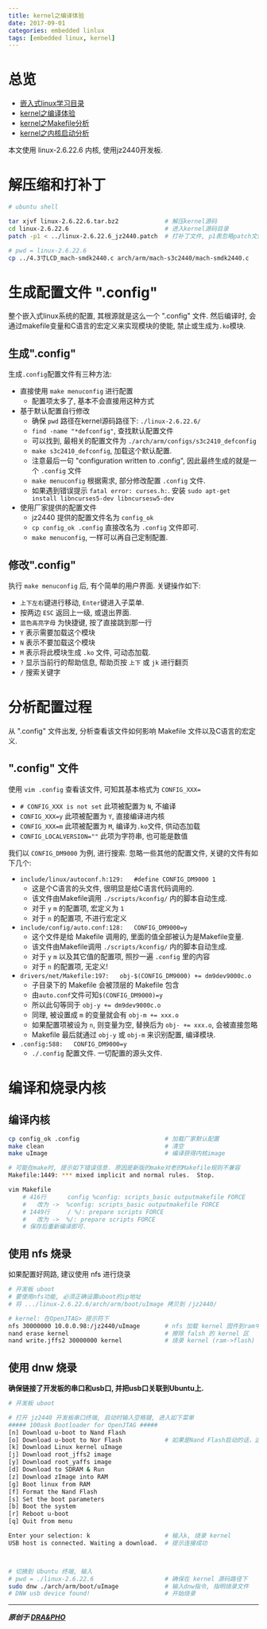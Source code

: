 ```yaml
---
title: kernel之编译体验
date: 2017-09-01
categories: embedded linlux
tags: [embedded linux, kernel]
---
```



# 总览
- [嵌入式linux学习目录](https://draapho.github.io/2017/11/23/1734-linux-content/)
- [kernel之编译体验](https://draapho.github.io/2017/09/01/1722-kernel-compile/)
- [kernel之Makefile分析](https://draapho.github.io/2017/09/14/1724-kernel-makefile/)
- [kernel之内核启动分析](https://draapho.github.io/2017/09/15/1725-kernel-launch/)

本文使用 linux-2.6.22.6 内核, 使用jz2440开发板.


# 解压缩和打补丁

``` bash
# ubuntu shell

tar xjvf linux-2.6.22.6.tar.bz2             # 解压kernel源码
cd linux-2.6.22.6                           # 进入kernel源码目录
patch -p1 < ../linux-2.6.22.6_jz2440.patch  # 打补丁文件, p1表忽略patch文件内的1层目录

# pwd = linux-2.6.22.6
cp ../4.3寸LCD_mach-smdk2440.c arch/arm/mach-s3c2440/mach-smdk2440.c    # 替换为4.3寸屏源码
```

# 生成配置文件 ".config"

整个嵌入式linux系统的配置, 其根源就是这么一个 ".config" 文件.
然后编译时, 会通过makefile变量和C语言的宏定义来实现模块的使能, 禁止或生成为`.ko`模块.

## 生成".config"
生成`.config`配置文件有三种方法:
- 直接使用 `make menuconfig` 进行配置
    - 配置项太多了, 基本不会直接用这种方式
- 基于默认配置自行修改
    - 确保 `pwd` 路径在kernel源码路径下: `./linux-2.6.22.6/`
    - `find -name "*defconfig"`, 查找默认配置文件
    - 可以找到, 最相关的配置文件为 `./arch/arm/configs/s3c2410_defconfig`
    - `make s3c2410_defconfig`, 加载这个默认配置.
    - 注意最后一句 "configuration written to .config", 因此最终生成的就是一个 `.config` 文件
    - `make menuconfig` 根据需求, 部分修改配置 `.config` 文件.
    - 如果遇到错误提示 `fatal error: curses.h:`. 安装 `sudo apt-get install libncurses5-dev libncursesw5-dev`
- 使用厂家提供的配置文件
    - jz2440 提供的配置文件名为 `config_ok`
    - `cp config_ok .config` 直接改名为 `.config` 文件即可.
    - `make menuconfig`, 一样可以再自己定制配置.


## 修改".config"

执行 `make menuconfig` 后, 有个简单的用户界面. 关键操作如下:
- `上下左右`键进行移动, `Enter`键进入子菜单.
- 按两边 `ESC` 返回上一级, 或退出界面.
- `蓝色高亮字母` 为快捷键, 按了直接跳到那一行
- `Y` 表示需要加载这个模块
- `N` 表示不要加载这个模块
- `M` 表示将此模块生成 `.ko` 文件, 可动态加载.
- `?` 显示当前行的帮助信息, 帮助页按 `上下` 或 `jk` 进行翻页
- `/` 搜索关键字


# 分析配置过程

从 ".config" 文件出发, 分析查看该文件如何影响 Makefile 文件以及C语言的宏定义.

## ".config" 文件

使用 `vim .config` 查看该文件, 可知其基本格式为 `CONFIG_XXX=`
- `# CONFIG_XXX is not set` 此项被配置为 `N`, 不编译
- `CONFIG_XXX=y` 此项被配置为 `Y`, 直接编译进内核
- `CONFIG_XXX=m` 此项被配置为 `M`, 编译为`.ko`文件, 供动态加载
- `CONFIG_LOCALVERSION=""` 此项为字符串, 也可能是数值

我们以 `CONFIG_DM9000` 为例, 进行搜索. 忽略一些其他的配置文件, 关键的文件有如下几个:
- `include/linux/autoconf.h:129:   #define CONFIG_DM9000 1`
    - 这是个C语言的头文件, 很明显是给C语言代码调用的.
    - 该文件由Makefile调用 `./scripts/kconfig/` 内的脚本自动生成.
    - 对于 `y` `m` 的配置项, 宏定义为 `1`
    - 对于 `n` 的配置项, 不进行宏定义
- `include/config/auto.conf:128:   CONFIG_DM9000=y`
    - 这个文件是给 Makefile 调用的, 里面的值全部被认为是Makefile变量.
    - 该文件由Makefile调用 `./scripts/kconfig/` 内的脚本自动生成.
    - 对于 `y` `m` 以及其它值的配置项, 照抄一遍 `.config` 里的内容
    - 对于 `n` 的配置项, 无定义!
- `drivers/net/Makefile:197:   obj-$(CONFIG_DM9000) += dm9dev9000c.o`
    - 子目录下的 Makefile 会被顶层的 Makefile 包含
    - 由`auto.conf`文件可知`$(CONFIG_DM9000)=y`
    - 所以此句等同于 `obj-y += dm9dev9000c.o`
    - 同理, 被设置成 `m` 的变量就会有 `obj-m += xxx.o`
    - 如果配置项被设为 `n`, 则变量为空, 替换后为 `obj- += xxx.o`, 会被直接忽略
    - Makefile 最后就通过 `obj-y` 或 `obj-m` 来识别配置, 编译模块.
- `.config:588:   CONFIG_DM9000=y`
    - `./.config` 配置文件. 一切配置的源头文件.



# 编译和烧录内核

## 编译内核
``` bash
cp config_ok .config                        # 加载厂家默认配置
make clean                                  # 清空
make uImage                                 # 编译获得内核image

# 可能在make时, 提示如下错误信息. 原因是新版的make对老的Makefile规则不兼容
Makefile:1449: *** mixed implicit and normal rules.  Stop.

vim Makefile
    # 416行      config %config: scripts_basic outputmakefile FORCE
    #   改为 ->  %config: scripts_basic outputmakefile FORCE
    # 1449行     / %/: prepare scripts FORCE
    #   改为 ->  %/: prepare scripts FORCE
    # 保存后重新编译即可.
```

## 使用 nfs 烧录

如果配置好网路, 建议使用 nfs 进行烧录
``` bash
# 开发板 uboot
# 要使用nfs功能, 必须正确设置uboot的ip地址
# 将 .../linux-2.6.22.6/arch/arm/boot/uImage 拷贝到 /jz2440/

# kernel: 在OpenJTAG> 提示符下
nfs 30000000 10.0.0.98:/jz2440/uImage       # nfs 加载 kernel 固件到ram中 (0x30000000是sdram的地址)
nand erase kernel                           # 擦除 falsh 的 kernel 区
nand write.jffs2 30000000 kernel            # 烧录 kernel (ram->flash)
```

## 使用 dnw 烧录
**确保链接了开发板的串口和usb口, 并把usb口关联到Ubuntu上.**

``` bash
# 开发板 uboot

# 打开 jz2440 开发板串口终端, 启动时输入空格键, 进入如下菜单
##### 100ask Bootloader for OpenJTAG #####
[n] Download u-boot to Nand Flash
[o] Download u-boot to Nor Flash            # 如果是Nand Flash启动的话，这个菜单项没有
[k] Download Linux kernel uImage
[j] Download root_jffs2 image
[y] Download root_yaffs image
[d] Download to SDRAM & Run
[z] Download zImage into RAM
[g] Boot linux from RAM
[f] Format the Nand Flash
[s] Set the boot parameters
[b] Boot the system
[r] Reboot u-boot
[q] Quit from menu

Enter your selection: k                     # 输入k, 烧录 kernel
USB host is connected. Waiting a download.  # 提示连接成功



# 切换到 Ubuntu 终端, 输入
# pwd = ./linux-2.6.22.6                    # 确保在 kernel 源码路径下
sudo dnw ./arch/arm/boot/uImage             # 输入dnw指令, 指明烧录文件
# DNW usb device found!                     # 开始烧录
```




----------

***原创于 [DRA&PHO](https://draapho.github.io/)***